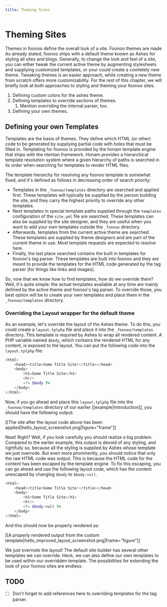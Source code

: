 ```yaml
---
title: Theming Sites
---
```

# Theming Sites

Themes in foonoo define the overall look of a site. Foonoo themes are made As already stated, foonoo ships with a default theme known as Ashes for styling all sites and blogs. Generally, to change the look and feel of a site, you can either tweak the current active theme by augmenting stylesheets and supplying customized templates, or your could create a comletely new theme. Tweaking themes is an easier approach, while creating a new theme from scratch offers more customizability. For the rest of this chapter, we will briefly look at both approaches to styling and theming your foonoo sites.
1. Defining custom colors for the ashes theme.
1. Defining templates to override sections of themes.
	1. Mention overriding the internal parser, too.
1. Defining your own themes.

## Defining your own Templates
Templates are the basis of themes. They define which HTML (or other) code to be generated by supplying partial code with holes that must be filled in. Templating for foonoo is provided by the honam template engine that ships with the ntentan framework. Honam provides a hierarchical template resolution system where a given hierarchy of paths is searched in its order when searching for templates to render HTML files.

The template hierarchy for resolving any foonoo template is somewhat fixed, and it's defined as follows in decreasing order of search priority:

- Templates in the `_foonoo/templates` directory are searched and applied first. These templates will typically be supplied by the person building the site, and they carry the highest priority to override any other templates.
- Next templates in special template paths supplied through the `templates` configuration of the `site.yml` file are searched. These templates can also be supplied by the site designer, and they are useful when you want to add your own templates outside the `_foonoo` directory.
- Afterwards, templates from the current active theme are searched. These templates are supplied by theme designers and are part of the current theme in use. Most template requests are expected to resolve here.
- Finally, the last place searched contains the built in templates for foonoo's tag parser. These templates are built into foonoo and they are meant to provide the templates for the HTML code generated by the tag parser (for things like links and images). 

So, now that we know how to find templates, how do we override them? Well, it's quite simple: the actual templates available at any time are mainly defined by the active theme and foonoo's tag parser. To override those, you best option will be to create your own templates and place them in the `_foonoo/templates` directory.

### Overriding the Layout wrapper for the default theme
As an example, let's override the layout of the Ashes theme. To do this, you could create a `layout.tplphp` file and place it into the `_foonoo/templates` directory. This template is required by Ashes to wrap all rendered content. A PHP variable named `$body`, which contains the rendered HTML for any content, is exposed to the layout. You can put the following code into the `layout.tplphp` file:

````php
<html>
	<head><title>Some Title Site!</title></head>
	<body>
		<h1>Some Title Site</h1>
		<hr/>
		<?= $body ?>
	</body>
</html>
````

Now, if you go ahead and place this `layout.tplphp` file into the `_foonoo/templates` directory of our earlier [[example|Introduction]], you should have the following output:

[[The site after the layout code above has been applied|hello_layout_screenshot.png|figure="frame"]]

Neat! Right? Well, if you look carefully you should realize a big problem. Compared to the earlier example, this output is devoid of any styling, and rightfully so, because all the styling is supplied by Ashes whose template we just overrode. But even more prominently, you should notice that only the raw HTML code was output. This is because the HTML code for the content has been escaped by the template engine. To fix this escaping, you can go ahead and use the following layout code, which has the content unescaped by changing `$body` to `$body->u()`. 

````php
<html>
	<head><title>Some Title Site!</title></head>
	<body>
		<h1>Some Title Site</h1>
		<hr/>
		<?= $body->u() ?>
	</body>
</html>
````

And this should now be properly rendered as:

[[A properly rendered output from the custom template|hello_improved_layout_screenshot.png|frame="figure"]]

We just overrode the layout! The default site builder has several other templates we can override. Heck, we can also define our own templates to be used within our overridden template. The possibilities for extending the look of your foonoo sites are endless.




## TODO

 - [ ] Don't forget to add references here to overriding templates for the tag parser.